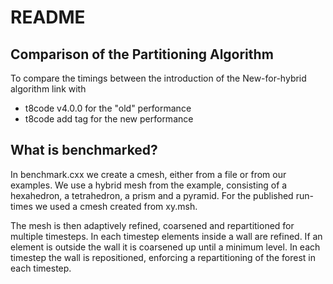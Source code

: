# README

## Comparison of the Partitioning Algorithm

To compare the timings between the introduction of the New-for-hybrid algorithm link with
- t8code v4.0.0 for the "old" performance
- t8code add tag for the new performance

## What is benchmarked?

In benchmark.cxx we create a cmesh, either from a file or from our examples. We use a hybrid mesh from the example, consisting of a hexahedron, a tetrahedron, a prism and a pyramid. For the published run-times we used a cmesh created from xy.msh.

The mesh is then adaptively refined, coarsened and repartitioned for multiple timesteps. In each timestep elements inside a wall are refined. If an element is outside the wall it is coarsened up until a minimum level. In each timestep the wall is repositioned, enforcing a repartitioning of the forest in each timestep.

